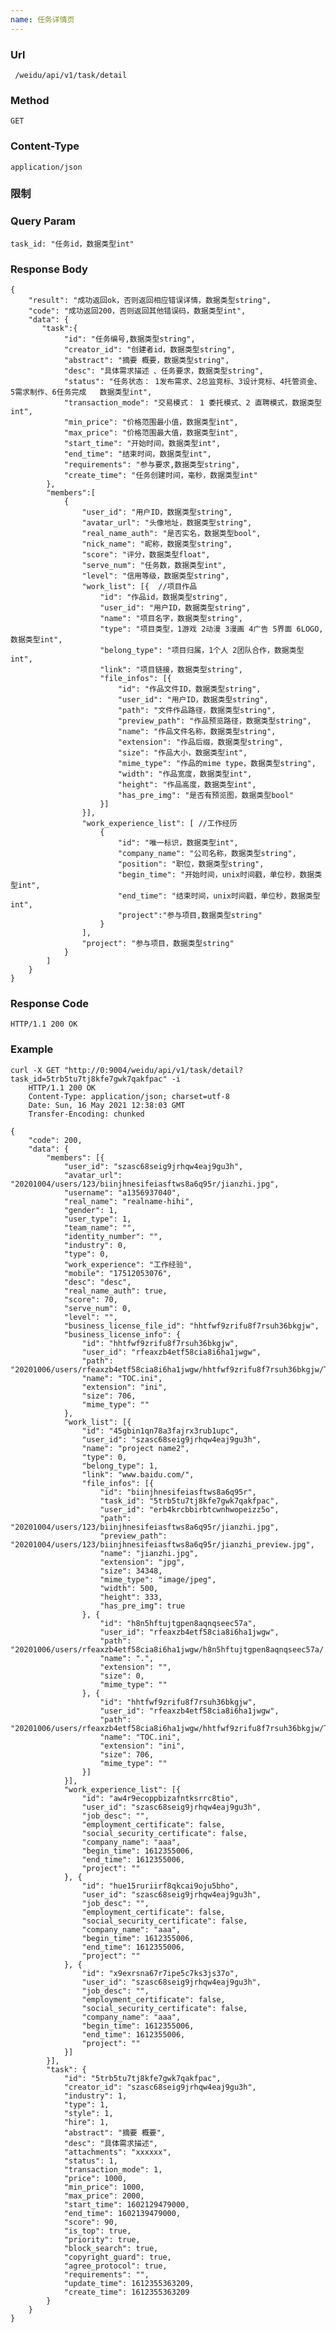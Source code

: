 ```yaml
---
name: 任务详情页
---
```

    
### Url
     /weidu/api/v1/task/detail

### Method
    GET

### Content-Type
    application/json      

### 限制

### Query Param
    task_id: "任务id，数据类型int"

### Response Body
    {
        "result": "成功返回ok，否则返回相应错误详情，数据类型string",
        "code": "成功返回200，否则返回其他错误码，数据类型int",
        "data": {
           "task":{
                "id": "任务编号,数据类型string",
                "creator_id": "创建者id，数据类型string",
                "abstract": "摘要 概要，数据类型string",
                "desc": "具体需求描述 、任务要求，数据类型string",
                "status": "任务状态： 1发布需求、2总监竞标、3设计竞标、4托管资金、5需求制作、6任务完成   数据类型int",
                "transaction_mode": "交易模式： 1 委托模式、2 直聘模式，数据类型int",
                "min_price": "价格范围最小值，数据类型int",
                "max_price": "价格范围最大值，数据类型int",
                "start_time": "开始时间，数据类型int",
                "end_time": "结束时间，数据类型int",
                "requirements": "参与要求,数据类型string",
                "create_time": "任务创建时间，毫秒，数据类型int"
            },
            "members":[
                {
                    "user_id": "用户ID，数据类型string",
                    "avatar_url": "头像地址，数据类型string",
                    "real_name_auth": "是否实名，数据类型bool",
                    "nick_name": "昵称，数据类型string",
                    "score": "评分，数据类型float",
                    "serve_num": "任务数，数据类型int",
                    "level": "信用等级，数据类型string",
                    "work_list": [{  //项目作品
                        "id": "作品id，数据类型string",
                        "user_id": "用户ID，数据类型string",
                        "name": "项目名字，数据类型string",
                        "type": "项目类型，1游戏 2动漫 3漫画 4广告 5界面 6LOGO,数据类型int",
                        "belong_type": "项目归属，1个人 2团队合作，数据类型int",
                        "link": "项目链接，数据类型string",
                        "file_infos": [{
                            "id": "作品文件ID，数据类型string",
                            "user_id": "用户ID，数据类型string",
                            "path": "文件作品路径，数据类型string",
                            "preview_path": "作品预览路径，数据类型string",
                            "name": "作品文件名称，数据类型string",
                            "extension": "作品后缀，数据类型string",
                            "size": "作品大小，数据类型int",
                            "mime_type": "作品的mime type，数据类型string",
                            "width": "作品宽度，数据类型int",
                            "height": "作品高度，数据类型int",
                            "has_pre_img": "是否有预览图，数据类型bool"
                        }]
                    }],
                    "work_experience_list": [ //工作经历
                        {
                            "id": "唯一标识，数据类型int",
                            "company_name": "公司名称，数据类型string",
                            "position": "职位，数据类型string",
                            "begin_time": "开始时间，unix时间戳，单位秒，数据类型int",
                            "end_time": "结束时间，unix时间戳，单位秒，数据类型int",
                            "project":"参与项目,数据类型string"
                        }
                    ],
                    "project": "参与项目，数据类型string"
                }
            ]
        } 
    }

### Response Code
    HTTP/1.1 200 OK

### Example

    curl -X GET "http://0:9004/weidu/api/v1/task/detail?task_id=5trb5tu7tj8kfe7gwk7qakfpac" -i
        HTTP/1.1 200 OK
        Content-Type: application/json; charset=utf-8
        Date: Sun, 16 May 2021 12:38:03 GMT
        Transfer-Encoding: chunked

    {
        "code": 200,
        "data": {
            "members": [{
                "user_id": "szasc68seig9jrhqw4eaj9gu3h",
                "avatar_url": "20201004/users/123/biinjhnesifeiasftws8a6q95r/jianzhi.jpg",
                "username": "a1356937040",
                "real_name": "realname-hihi",
                "gender": 1,
                "user_type": 1,
                "team_name": "",
                "identity_number": "",
                "industry": 0,
                "type": 0,
                "work_experience": "工作经验",
                "mobile": "17512053076",
                "desc": "desc",
                "real_name_auth": true,
                "score": 70,
                "serve_num": 0,
                "level": "",
                "business_license_file_id": "hhtfwf9zrifu8f7rsuh36bkgjw",
                "business_license_info": {
                    "id": "hhtfwf9zrifu8f7rsuh36bkgjw",
                    "user_id": "rfeaxzb4etf58cia8i6ha1jwgw",
                    "path": "20201006/users/rfeaxzb4etf58cia8i6ha1jwgw/hhtfwf9zrifu8f7rsuh36bkgjw/TOC.ini",
                    "name": "TOC.ini",
                    "extension": "ini",
                    "size": 706,
                    "mime_type": ""
                },
                "work_list": [{
                    "id": "45gbin1qn78a3fajrx3rub1upc",
                    "user_id": "szasc68seig9jrhqw4eaj9gu3h",
                    "name": "project name2",
                    "type": 0,
                    "belong_type": 1,
                    "link": "www.baidu.com/",
                    "file_infos": [{
                        "id": "biinjhnesifeiasftws8a6q95r",
                        "task_id": "5trb5tu7tj8kfe7gwk7qakfpac",
                        "user_id": "erb4krcbbirbtcwnhwopeizz5o",
                        "path": "20201004/users/123/biinjhnesifeiasftws8a6q95r/jianzhi.jpg",
                        "preview_path": "20201004/users/123/biinjhnesifeiasftws8a6q95r/jianzhi_preview.jpg",
                        "name": "jianzhi.jpg",
                        "extension": "jpg",
                        "size": 34348,
                        "mime_type": "image/jpeg",
                        "width": 500,
                        "height": 333,
                        "has_pre_img": true
                    }, {
                        "id": "h8n5hftujtgpen8aqnqseec57a",
                        "user_id": "rfeaxzb4etf58cia8i6ha1jwgw",
                        "path": "20201006/users/rfeaxzb4etf58cia8i6ha1jwgw/h8n5hftujtgpen8aqnqseec57a/.",
                        "name": ".",
                        "extension": "",
                        "size": 0,
                        "mime_type": ""
                    }, {
                        "id": "hhtfwf9zrifu8f7rsuh36bkgjw",
                        "user_id": "rfeaxzb4etf58cia8i6ha1jwgw",
                        "path": "20201006/users/rfeaxzb4etf58cia8i6ha1jwgw/hhtfwf9zrifu8f7rsuh36bkgjw/TOC.ini",
                        "name": "TOC.ini",
                        "extension": "ini",
                        "size": 706,
                        "mime_type": ""
                    }]
                }],
                "work_experience_list": [{
                    "id": "aw4r9ecoppbizafntksrrc8tio",
                    "user_id": "szasc68seig9jrhqw4eaj9gu3h",
                    "job_desc": "",
                    "employment_certificate": false,
                    "social_security_certificate": false,
                    "company_name": "aaa",
                    "begin_time": 1612355006,
                    "end_time": 1612355006,
                    "project": ""
                }, {
                    "id": "hue15ruriirf8qkcai9oju5bho",
                    "user_id": "szasc68seig9jrhqw4eaj9gu3h",
                    "job_desc": "",
                    "employment_certificate": false,
                    "social_security_certificate": false,
                    "company_name": "aaa",
                    "begin_time": 1612355006,
                    "end_time": 1612355006,
                    "project": ""
                }, {
                    "id": "x9exrsna67r7ipe5c7ks3js37o",
                    "user_id": "szasc68seig9jrhqw4eaj9gu3h",
                    "job_desc": "",
                    "employment_certificate": false,
                    "social_security_certificate": false,
                    "company_name": "aaa",
                    "begin_time": 1612355006,
                    "end_time": 1612355006,
                    "project": ""
                }]
            }],
            "task": {
                "id": "5trb5tu7tj8kfe7gwk7qakfpac",
                "creator_id": "szasc68seig9jrhqw4eaj9gu3h",
                "industry": 1,
                "type": 1,
                "style": 1,
                "hire": 1,
                "abstract": "摘要 概要",
                "desc": "具体需求描述",
                "attachments": "xxxxxx",
                "status": 1,
                "transaction_mode": 1,
                "price": 1000,
                "min_price": 1000,
                "max_price": 2000,
                "start_time": 1602129479000,
                "end_time": 1602139479000,
                "score": 90,
                "is_top": true,
                "priority": true,
                "block_search": true,
                "copyright_guard": true,
                "agree_protocol": true,
                "requirements": "",
                "update_time": 1612355363209,
                "create_time": 1612355363209
            }
        }
    }